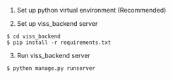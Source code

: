 
1. Set up python virtual environment (Recommended)

2. Set up viss_backend server

```
$ cd viss_backend
$ pip install -r requirements.txt
```

3. Run viss_backend server

```
$ python manage.py runserver
```